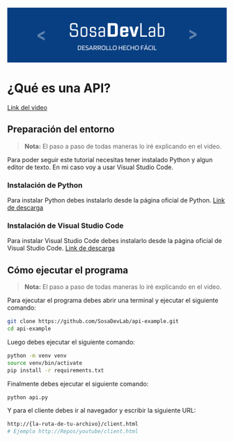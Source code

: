 ![Banner](https://github.com/SosaDevLab/.github/blob/main/profile/assets/banner.png?raw=true)

# ¿Qué es una API?

[Link del video](https://www.youtube.com/)

## Preparación del entorno

> **Nota:** El paso a paso de todas maneras lo iré explicando en el video.

Para poder seguir este tutorial necesitas tener instalado Python y algun editor de texto. En mi caso voy a usar Visual Studio Code.

### Instalación de Python

Para instalar Python debes instalarlo desde la página oficial de Python. [Link de descarga](https://www.python.org/downloads/)

### Instalación de Visual Studio Code

Para instalar Visual Studio Code debes instalarlo desde la página oficial de Visual Studio Code. [Link de descarga](https://code.visualstudio.com/)

## Cómo ejecutar el programa

> **Nota:** El paso a paso de todas maneras lo iré explicando en el video.

Para ejecutar el programa debes abrir una terminal y ejecutar el siguiente comando:

```bash
git clone https://github.com/SosaDevLab/api-example.git
cd api-example
```

Luego debes ejecutar el siguiente comando:

```bash
python -m venv venv
source venv/bin/activate
pip install -r requirements.txt
```

Finalmente debes ejecutar el siguiente comando:

```bash
python api.py
```

Y para el cliente debes ir al navegador y escribir la siguiente URL:

```bash
http://{la-ruta-de-tu-archivo}/client.html
# Ejemplo http://Repos/youtube/client.html
```
